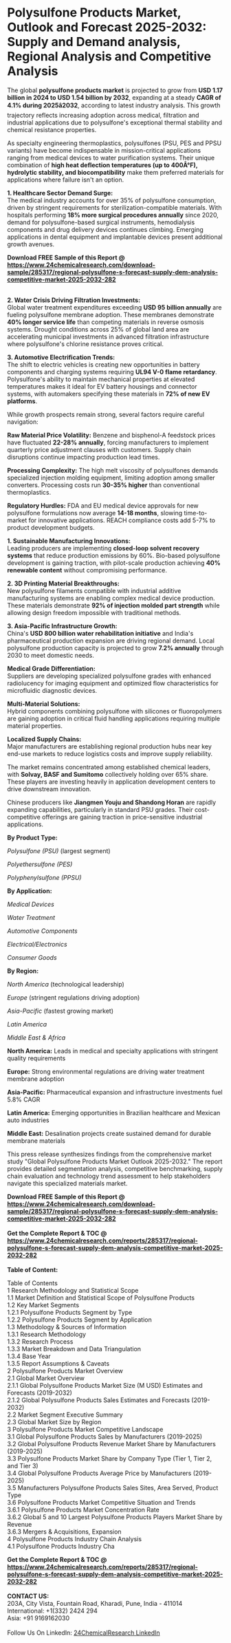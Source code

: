 <h1>Polysulfone Products Market, Outlook and Forecast 2025-2032: Supply and Demand analysis, Regional Analysis and Competitive Analysis</h1><p>The global <strong>polysulfone products market</strong> is projected to grow from <strong>USD 1.17 billion in 2024 to USD 1.54 billion by 2032</strong>, expanding at a steady <strong>CAGR of 4.1% during 2025â2032</strong>, according to latest industry analysis. This growth trajectory reflects increasing adoption across medical, filtration and industrial applications due to polysulfone's exceptional thermal stability and chemical resistance properties.</p><p>As specialty engineering thermoplastics, polysulfones (PSU, PES and PPSU variants) have become indispensable in mission-critical applications ranging from medical devices to water purification systems. Their unique combination of <strong>high heat deflection temperatures (up to 400Â°F), hydrolytic stability, and biocompatibility</strong> make them preferred materials for applications where failure isn't an option.</p><p><strong>1. Healthcare Sector Demand Surge:</strong><br>
The medical industry accounts for over 35% of polysulfone consumption, driven by stringent requirements for sterilization-compatible materials. With hospitals performing <strong>18% more surgical procedures annually</strong> since 2020, demand for polysulfone-based surgical instruments, hemodialysis components and drug delivery devices continues climbing. Emerging applications in dental equipment and implantable devices present additional growth avenues.</p><div><b>Download FREE Sample of this Report @ 
            <a href="https://www.24chemicalresearch.com/download-sample/285317/regional-polysulfone-s-forecast-supply-dem-analysis-competitive-market-2025-2032-282">
            https://www.24chemicalresearch.com/download-sample/285317/regional-polysulfone-s-forecast-supply-dem-analysis-competitive-market-2025-2032-282</a></b></div><br><p><strong>2. Water Crisis Driving Filtration Investments:</strong><br>
Global water treatment expenditures exceeding <strong>USD 95 billion annually</strong> are fueling polysulfone membrane adoption. These membranes demonstrate <strong>40% longer service life</strong> than competing materials in reverse osmosis systems. Drought conditions across 25% of global land area are accelerating municipal investments in advanced filtration infrastructure where polysulfone's chlorine resistance proves critical.</p><p><strong>3. Automotive Electrification Trends:</strong><br>
The shift to electric vehicles is creating new opportunities in battery components and charging systems requiring <strong>UL94 V-0 flame retardancy</strong>. Polysulfone's ability to maintain mechanical properties at elevated temperatures makes it ideal for EV battery housings and connector systems, with automakers specifying these materials in <strong>72% of new EV platforms</strong>.</p><p>While growth prospects remain strong, several factors require careful navigation:</p><p><strong>Raw Material Price Volatility:</strong> Benzene and bisphenol-A feedstock prices have fluctuated <strong>22-28% annually</strong>, forcing manufacturers to implement quarterly price adjustment clauses with customers. Supply chain disruptions continue impacting production lead times.</p><p><strong>Processing Complexity:</strong> The high melt viscosity of polysulfones demands specialized injection molding equipment, limiting adoption among smaller converters. Processing costs run <strong>30-35% higher</strong> than conventional thermoplastics.</p><p><strong>Regulatory Hurdles:</strong> FDA and EU medical device approvals for new polysulfone formulations now average <strong>14-18 months</strong>, slowing time-to-market for innovative applications. REACH compliance costs add 5-7% to product development budgets.</p><p><strong>1. Sustainable Manufacturing Innovations:</strong><br>
Leading producers are implementing <strong>closed-loop solvent recovery systems</strong> that reduce production emissions by 60%. Bio-based polysulfone development is gaining traction, with pilot-scale production achieving <strong>40% renewable content</strong> without compromising performance.</p><p><strong>2. 3D Printing Material Breakthroughs:</strong><br>
New polysulfone filaments compatible with industrial additive manufacturing systems are enabling complex medical device production. These materials demonstrate <strong>92% of injection molded part strength</strong> while allowing design freedom impossible with traditional methods.</p><p><strong>3. Asia-Pacific Infrastructure Growth:</strong><br>
China's <strong>USD 800 billion water rehabilitation initiative</strong> and India's pharmaceutical production expansion are driving regional demand. Local polysulfone production capacity is projected to grow <strong>7.2% annually</strong> through 2030 to meet domestic needs.</p><p><strong>Medical Grade Differentiation:</strong><br>
	Suppliers are developing specialized polysulfone grades with enhanced radiolucency for imaging equipment and optimized flow characteristics for microfluidic diagnostic devices.</p><p><strong>Multi-Material Solutions:</strong><br>
	Hybrid components combining polysulfone with silicones or fluoropolymers are gaining adoption in critical fluid handling applications requiring multiple material properties.</p><p><strong>Localized Supply Chains:</strong><br>
	Major manufacturers are establishing regional production hubs near key end-use markets to reduce logistics costs and improve supply reliability.</p><p>The market remains concentrated among established chemical leaders, with <strong>Solvay, BASF and Sumitomo</strong> collectively holding over 65% share. These players are investing heavily in application development centers to drive downstream innovation.</p><p>Chinese producers like <strong>Jiangmen Youju and Shandong Horan</strong> are rapidly expanding capabilities, particularly in standard PSU grades. Their cost-competitive offerings are gaining traction in price-sensitive industrial applications.</p><p><strong>By Product Type:</strong></p><p><em>Polysulfone (PSU)</em> (largest segment)</p><p><em>Polyethersulfone (PES)</em></p><p><em>Polyphenylsulfone (PPSU)</em></p><p><strong>By Application:</strong></p><p><em>Medical Devices</em></p><p><em>Water Treatment</em></p><p><em>Automotive Components</em></p><p><em>Electrical/Electronics</em></p><p><em>Consumer Goods</em></p><p><strong>By Region:</strong></p><p><em>North America</em> (technological leadership)</p><p><em>Europe</em> (stringent regulations driving adoption)</p><p><em>Asia-Pacific</em> (fastest growing market)</p><p><em>Latin America</em></p><p><em>Middle East &amp; Africa</em></p><p><strong>North America:</strong> Leads in medical and specialty applications with stringent quality requirements</p><p><strong>Europe:</strong> Strong environmental regulations are driving water treatment membrane adoption</p><p><strong>Asia-Pacific:</strong> Pharmaceutical expansion and infrastructure investments fuel 5.8% CAGR</p><p><strong>Latin America:</strong> Emerging opportunities in Brazilian healthcare and Mexican auto industries</p><p><strong>Middle East:</strong> Desalination projects create sustained demand for durable membrane materials</p><p>This press release synthesizes findings from the comprehensive market study "Global Polysulfone Products Market Outlook 2025-2032." The report provides detailed segmentation analysis, competitive benchmarking, supply chain evaluation and technology trend assessment to help stakeholders navigate this specialized materials market.</p><div><b>Download FREE Sample of this Report @ 
            <a href="https://www.24chemicalresearch.com/download-sample/285317/regional-polysulfone-s-forecast-supply-dem-analysis-competitive-market-2025-2032-282">
            https://www.24chemicalresearch.com/download-sample/285317/regional-polysulfone-s-forecast-supply-dem-analysis-competitive-market-2025-2032-282</a></b></div><br><div><b>Get the Complete Report & TOC @ 
            <a href="https://www.24chemicalresearch.com/reports/285317/regional-polysulfone-s-forecast-supply-dem-analysis-competitive-market-2025-2032-282">
            https://www.24chemicalresearch.com/reports/285317/regional-polysulfone-s-forecast-supply-dem-analysis-competitive-market-2025-2032-282</a></b></div><br>
            <b>Table of Content:</b><p>Table of Contents<br />
1 Research Methodology and Statistical Scope<br />
1.1 Market Definition and Statistical Scope of Polysulfone Products<br />
1.2 Key Market Segments<br />
1.2.1 Polysulfone Products Segment by Type<br />
1.2.2 Polysulfone Products Segment by Application<br />
1.3 Methodology & Sources of Information<br />
1.3.1 Research Methodology<br />
1.3.2 Research Process<br />
1.3.3 Market Breakdown and Data Triangulation<br />
1.3.4 Base Year<br />
1.3.5 Report Assumptions & Caveats<br />
2 Polysulfone Products Market Overview<br />
2.1 Global Market Overview<br />
2.1.1 Global Polysulfone Products Market Size (M USD) Estimates and Forecasts (2019-2032)<br />
2.1.2 Global Polysulfone Products Sales Estimates and Forecasts (2019-2032)<br />
2.2 Market Segment Executive Summary<br />
2.3 Global Market Size by Region<br />
3 Polysulfone Products Market Competitive Landscape<br />
3.1 Global Polysulfone Products Sales by Manufacturers (2019-2025)<br />
3.2 Global Polysulfone Products Revenue Market Share by Manufacturers (2019-2025)<br />
3.3 Polysulfone Products Market Share by Company Type (Tier 1, Tier 2, and Tier 3)<br />
3.4 Global Polysulfone Products Average Price by Manufacturers (2019-2025)<br />
3.5 Manufacturers Polysulfone Products Sales Sites, Area Served, Product Type<br />
3.6 Polysulfone Products Market Competitive Situation and Trends<br />
3.6.1 Polysulfone Products Market Concentration Rate<br />
3.6.2 Global 5 and 10 Largest Polysulfone Products Players Market Share by Revenue<br />
3.6.3 Mergers & Acquisitions, Expansion<br />
4 Polysulfone Products Industry Chain Analysis<br />
4.1 Polysulfone Products Industry Cha</p><div><b>Get the Complete Report & TOC @ 
            <a href="https://www.24chemicalresearch.com/reports/285317/regional-polysulfone-s-forecast-supply-dem-analysis-competitive-market-2025-2032-282">
            https://www.24chemicalresearch.com/reports/285317/regional-polysulfone-s-forecast-supply-dem-analysis-competitive-market-2025-2032-282</a></b></div><br><b>CONTACT US:</b><br>
            203A, City Vista, Fountain Road, Kharadi, Pune, India - 411014<br>
            International: +1(332) 2424 294<br>
            Asia: +91 9169162030 <br><br>
            Follow Us On LinkedIn: <a href="https://www.linkedin.com/company/24chemicalresearch/">24ChemicalResearch LinkedIn</a>